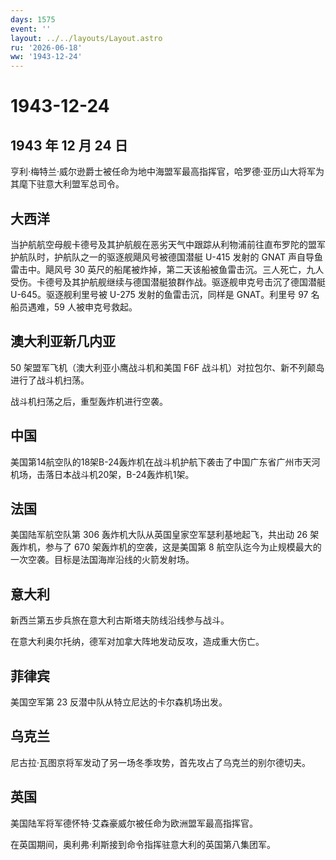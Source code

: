 ```yaml
---
days: 1575
event: ''
layout: ../../layouts/Layout.astro
ru: '2026-06-18'
ww: '1943-12-24'
---
```


# 1943-12-24

## 1943 年 12 月 24 日

亨利·梅特兰·威尔逊爵士被任命为地中海盟军最高指挥官，哈罗德·亚历山大将军为其麾下驻意大利盟军总司令。

## 大西洋

当护航航空母舰卡德号及其护航舰在恶劣天气中跟踪从利物浦前往直布罗陀的盟军护航队时，护航队之一的驱逐舰飓风号被德国潜艇
U-415 发射的 GNAT 声自导鱼雷击中。飓风号 30
英尺的船尾被炸掉，第二天该船被鱼雷击沉。三人死亡，九人受伤。卡德号及其护航舰继续与德国潜艇狼群作战。驱逐舰申克号击沉了德国潜艇
U-645。驱逐舰利里号被 U-275 发射的鱼雷击沉，同样是 GNAT。利里号 97
名船员遇难，59 人被申克号救起。

## 澳大利亚新几内亚

50 架盟军飞机（澳大利亚小鹰战斗机和美国 F6F
战斗机）对拉包尔、新不列颠岛进行了战斗机扫荡。

战斗机扫荡之后，重型轰炸机进行空袭。

## 中国

美国第14航空队的18架B-24轰炸机在战斗机护航下袭击了中国广东省广州市天河机场，击落日本战斗机20架，B-24轰炸机1架。

## 法国

美国陆军航空队第 306 轰炸机大队从英国皇家空军瑟利基地起飞，共出动 26
架轰炸机，参与了 670 架轰炸机的空袭，这是美国第 8
航空队迄今为止规模最大的一次空袭。目标是法国海岸沿线的火箭发射场。

## 意大利

新西兰第五步兵旅在意大利古斯塔夫防线沿线参与战斗。

在意大利奥尔托纳，德军对加拿大阵地发动反攻，造成重大伤亡。

## 菲律宾

美国空军第 23 反潜中队从特立尼达的卡尔森机场出发。

## 乌克兰

尼古拉·瓦图京将军发动了另一场冬季攻势，首先攻占了乌克兰的别尔德切夫。

## 英国

美国陆军将军德怀特·艾森豪威尔被任命为欧洲盟军最高指挥官。

在英国期间，奥利弗·利斯接到命令指挥驻意大利的英国第八集团军。